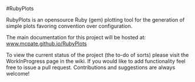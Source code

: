 #RubyPlots

RubyPlots is an opensource Ruby (gem) plotting tool for the generation of simple plots favoring convention over configuration.

The main documentation for this project will be hosted at: www.mcpate.github.io/RubyPlots

To view the current status of the project (the to-do of sorts) please visit the WorkInProgress page in the wiki. If you would like to add functionality feel free to issue a pull request. Contributions and suggestions are always welcome!
